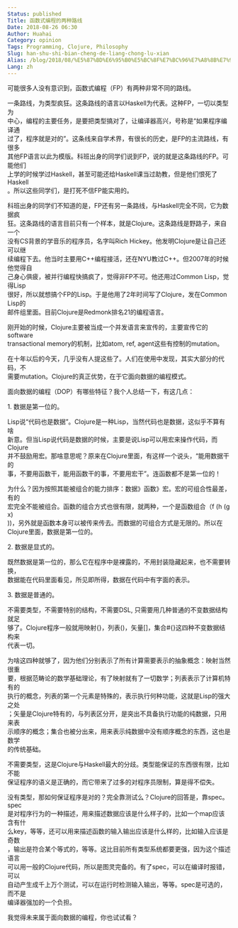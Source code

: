 ```yaml
---
Status: published
Title: 函数式编程的两种路线
Date: 2018-08-26 06:30
Author: Huahai
Category: opinion
Tags: Programming, Clojure, Philosophy
Slug: han-shu-shi-bian-cheng-de-liang-chong-lu-xian
Alias: /blog/2018/08/%E5%87%BD%E6%95%B0%E5%BC%8F%E7%BC%96%E7%A8%8B%E7%9A%84%E4%B8%A4%E7%A7%8D%E8%B7%AF%E7%BA%BF
Lang: zh
---
```


可能很多人没有意识到，函数式编程（FP）有两种非常不同的路线。

一条路线，为类型疯狂。这条路线的语言以Haskell为代表。这种FP，一切以类型为  
中心，编程的主要任务，是要把类型搞对了，让编译器高兴，号称是“如果程序编译通  
过了，程序就是对的”。这条线来自学术界，有很长的历史，是FP的主流路线，有很多  
其他FP语言以此为模版。科班出身的同学们说到FP，说的就是这条路线的FP。可能他们  
上学的时候学过Haskell，甚至可能还给Haskell课当过助教，但是他们恨死了Haskell  
。所以这些同学们，是打死不信FP能实用的。

科班出身的同学们不知道的是，FP还有另一条路线，与Haskell完全不同，它为数据疯  
狂。这条路线的语言目前只有一个样本，就是Clojure。这条路线是野路子，来自一个  
没有CS背景的学音乐的程序员，名字叫Rich Hickey。他发明Clojure是让自己还可以继  
续编程下去。他当时主要用C++编程接活，还在NYU教过C++。但2007年的时候他觉得自  
己身心俱疲，被并行编程快搞疯了，觉得非FP不可。他还用过Common Lisp，觉得Lisp  
很好，所以就想搞个FP的Lisp。于是他用了2年时间写了Clojure，发在Common Lisp的  
邮件组里面。目前Clojure是Redmonk排名21的编程语言。

刚开始的时候，Clojure主要被当成一个并发语言来宣传的，主要宣传它的software   
transactional memory的机制，比如atom, ref, agent这些有控制的mutation。

在十年以后的今天，几乎没有人提这些了。人们在使用中发现，其实大部分的代码，不  
需要mutation。Clojure的真正优势，在于它面向数据的编程模式。

面向数据的编程（DOP）有哪些特征？我个人总结一下，有这几点：

1\. 数据是第一位的。

Lisp说“代码也是数据”。Clojure是一种Lisp，当然代码也是数据，这似乎不算有啥  
新意。但当Lisp说代码是数据的时候，主要是说Lisp可以用宏来操作代码，而Clojure  
并不鼓励用宏。那啥意思呢？原来在Clojure里面，有这样一个说头，“能用数据干的  
事，不要用函数干，能用函数干的事，不要用宏干”。连函数都不是第一位的！

为什么？因为按照其能被组合的能力排序：数据》函数》宏。宏的可组合性最差，有的  
宏完全不能被组合。函数的组合方式也很有限，就两种，一个是函数组合（f (h (g x)  
))，另外就是函数本身可以被传来传去。而数据的可组合方式是无限的。所以在  
Clojure里面，数据是第一位的。

2\. 数据是显式的。

既然数据是第一位的，那么它在程序中是裸露的，不用封装隐藏起来，也不需要转换，  
数据能在代码里面看见，所见即所得，数据在代码中有字面的表示。

3\. 数据是普通的。

不需要类型，不需要特别的结构，不需要DSL, 只需要用几种普通的不变数据结构就足  
够了。Clojure程序一般就用映射{}，列表()，矢量\[\]，集合\#{}这四种不变数据结构来  
代表一切。

为啥这四种就够了，因为他们分别表示了所有计算需要表示的抽象概念：映射当然很重  
要，根据范畴论的数学基础理论，有了映射就有了一切数学；列表表示了计算机特有的  
执行的概念，列表的第一个元素是特殊的，表示执行何种功能，这就是Lisp的强大之处  
；矢量是Clojure特有的，与列表区分开，是突出不具备执行功能的纯数据，只用来表  
示顺序的概念；集合也被分出来，用来表示纯数据中没有顺序概念的东西，这也是数学  
的传统基础。

不需要类型，这是Clojure与Haskell最大的分歧。类型能保证的东西很有限，比如不能  
保证程序的语义是正确的，而它带来了过多的对程序员限制，算是得不偿失。

没有类型，那如何保证程序是对的？完全靠测试么？Clojure的回答是，靠spec。 spec  
是对程序行为的一种描述，用来描述数据应该是什么样子的，比如一个map应该含有什  
么key，等等，还可以用来描述函数的输入输出应该是什么样的，比如输入应该是奇数  
，输出是符合某个等式的，等等。这比目前所有类型系统都要更强，因为这个描述语言  
可以用一般的Clojure代码，所以是图灵完备的。有了spec，可以在编译时报错，可以  
自动产生成千上万个测试，可以在运行时检测输入输出，等等。spec是可选的，而不是  
编译器强加的一个负担。

我觉得未来属于面向数据的编程，你也试试看？
